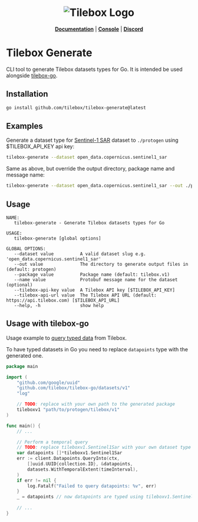 <h1 align="center">
  <img src="https://storage.googleapis.com/tbx-web-assets-2bad228/banners/tilebox-banner.svg" alt="Tilebox Logo">
  <br>
</h1>

<p align="center">
  <a href="https://docs.tilebox.com/introduction"><b>Documentation</b></a>
  |
  <a href="https://console.tilebox.com/"><b>Console</b></a>
  |
  <a href="https://tilebox.com/discord"><b>Discord</b></a>
</p>

# Tilebox Generate

CLI tool to generate Tilebox datasets types for Go. It is intended be used alongside [tilebox-go](https://github.com/tilebox/tilebox-go).

## Installation

```bash
go install github.com/tilebox/tilebox-generate@latest
```

## Examples

Generate a dataset type for [Sentinel-1 SAR](https://docs.tilebox.com/datasets/open-data) dataset to `./protogen` using $TILEBOX_API_KEY api key:

```bash
tilebox-generate --dataset open_data.copernicus.sentinel1_sar
```

Same as above, but override the output directory, package name and message name:

```bash
tilebox-generate --dataset open_data.copernicus.sentinel1_sar --out ./protogen --package tilebox.v1 --name MyDataset
```

## Usage

```
NAME:
   tilebox-generate - Generate Tilebox datasets types for Go

USAGE:
   tilebox-generate [global options]

GLOBAL OPTIONS:
   --dataset value          A valid dataset slug e.g. 'open_data.copernicus.sentinel1_sar'
   --out value              The directory to generate output files in (default: protogen)
   --package value          Package name (default: tilebox.v1)
   --name value             Protobuf message name for the dataset (optional)
   --tilebox-api-key value  A Tilebox API key [$TILEBOX_API_KEY]
   --tilebox-api-url value  The Tilebox API URL (default: https://api.tilebox.com) [$TILEBOX_API_URL]
   --help, -h               show help
```

## Usage with tilebox-go

Usage example to [query typed data](https://github.com/tilebox/tilebox-go/blob/main/examples/datasets/query/main.go) from Tilebox.

To have typed datasets in Go you need to replace `datapoints` type with the generated one.

```go
package main

import (
	"github.com/google/uuid"
	"github.com/tilebox/tilebox-go/datasets/v1"
	"log"

	// TODO: replace with your own path to the generated package
	tileboxv1 "path/to/protogen/tilebox/v1"
)

func main() {
	// ...

	// Perform a temporal query
	// TODO: replace tileboxv1.Sentinel1Sar with your own dataset type
	var datapoints []*tileboxv1.Sentinel1Sar
	err := client.Datapoints.QueryInto(ctx,
		[]uuid.UUID{collection.ID}, &datapoints,
		datasets.WithTemporalExtent(timeInterval),
	)
	if err != nil {
		log.Fatalf("Failed to query datapoints: %v", err)
	}
	_ = datapoints // now datapoints are typed using tileboxv1.Sentinel1Sar
	
	// ...
}
```

